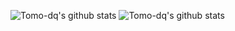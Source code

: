![Tomo-dq's github stats](https://github-readme-stats.vercel.app/api?username=Tomo-dq)
![Tomo-dq's github stats](https://github-readme-stats.vercel.app/api/top-langs/?username=Tomo-dq)
